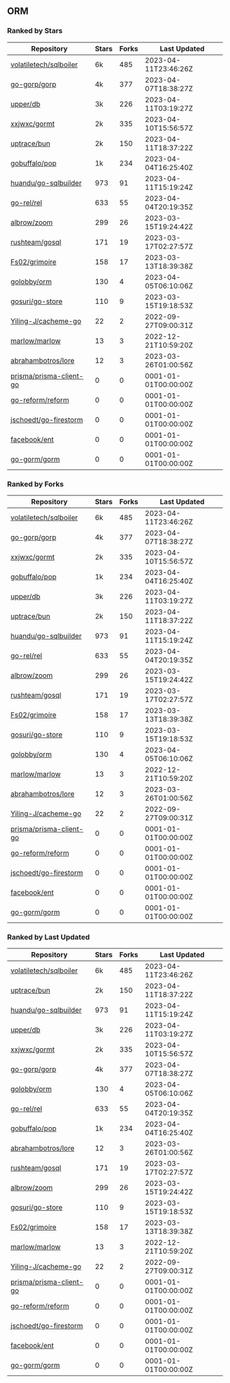 ## ORM

### Ranked by Stars

| Repository | Stars | Forks | Last Updated |
|------------|-------|-------|--------------|
| [volatiletech/sqlboiler](https://github.com/volatiletech/sqlboiler) | 6k | 485 | 2023-04-11T23:46:26Z |
| [go-gorp/gorp](https://github.com/go-gorp/gorp) | 4k | 377 | 2023-04-07T18:38:27Z |
| [upper/db](https://github.com/upper/db) | 3k | 226 | 2023-04-11T03:19:27Z |
| [xxjwxc/gormt](https://github.com/xxjwxc/gormt) | 2k | 335 | 2023-04-10T15:56:57Z |
| [uptrace/bun](https://github.com/uptrace/bun) | 2k | 150 | 2023-04-11T18:37:22Z |
| [gobuffalo/pop](https://github.com/gobuffalo/pop) | 1k | 234 | 2023-04-04T16:25:40Z |
| [huandu/go-sqlbuilder](https://github.com/huandu/go-sqlbuilder) | 973 | 91 | 2023-04-11T15:19:24Z |
| [go-rel/rel](https://github.com/go-rel/rel) | 633 | 55 | 2023-04-04T20:19:35Z |
| [albrow/zoom](https://github.com/albrow/zoom) | 299 | 26 | 2023-03-15T19:24:42Z |
| [rushteam/gosql](https://github.com/rushteam/gosql) | 171 | 19 | 2023-03-17T02:27:57Z |
| [Fs02/grimoire](https://github.com/Fs02/grimoire) | 158 | 17 | 2023-03-13T18:39:38Z |
| [golobby/orm](https://github.com/golobby/orm) | 130 | 4 | 2023-04-05T06:10:06Z |
| [gosuri/go-store](https://github.com/gosuri/go-store) | 110 | 9 | 2023-03-15T19:18:53Z |
| [Yiling-J/cacheme-go](https://github.com/Yiling-J/cacheme-go) | 22 | 2 | 2022-09-27T09:00:31Z |
| [marlow/marlow](https://github.com/marlow/marlow) | 13 | 3 | 2022-12-21T10:59:20Z |
| [abrahambotros/lore](https://github.com/abrahambotros/lore) | 12 | 3 | 2023-03-26T01:00:56Z |
| [prisma/prisma-client-go](https://github.com/prisma/prisma-client-go) | 0 | 0 | 0001-01-01T00:00:00Z |
| [go-reform/reform](https://github.com/go-reform/reform) | 0 | 0 | 0001-01-01T00:00:00Z |
| [jschoedt/go-firestorm](https://github.com/jschoedt/go-firestorm) | 0 | 0 | 0001-01-01T00:00:00Z |
| [facebook/ent](https://github.com/facebook/ent) | 0 | 0 | 0001-01-01T00:00:00Z |
| [go-gorm/gorm](https://github.com/go-gorm/gorm) | 0 | 0 | 0001-01-01T00:00:00Z |

### Ranked by Forks

| Repository | Stars | Forks | Last Updated |
|------------|-------|-------|--------------|
| [volatiletech/sqlboiler](https://github.com/volatiletech/sqlboiler) | 6k | 485 | 2023-04-11T23:46:26Z |
| [go-gorp/gorp](https://github.com/go-gorp/gorp) | 4k | 377 | 2023-04-07T18:38:27Z |
| [xxjwxc/gormt](https://github.com/xxjwxc/gormt) | 2k | 335 | 2023-04-10T15:56:57Z |
| [gobuffalo/pop](https://github.com/gobuffalo/pop) | 1k | 234 | 2023-04-04T16:25:40Z |
| [upper/db](https://github.com/upper/db) | 3k | 226 | 2023-04-11T03:19:27Z |
| [uptrace/bun](https://github.com/uptrace/bun) | 2k | 150 | 2023-04-11T18:37:22Z |
| [huandu/go-sqlbuilder](https://github.com/huandu/go-sqlbuilder) | 973 | 91 | 2023-04-11T15:19:24Z |
| [go-rel/rel](https://github.com/go-rel/rel) | 633 | 55 | 2023-04-04T20:19:35Z |
| [albrow/zoom](https://github.com/albrow/zoom) | 299 | 26 | 2023-03-15T19:24:42Z |
| [rushteam/gosql](https://github.com/rushteam/gosql) | 171 | 19 | 2023-03-17T02:27:57Z |
| [Fs02/grimoire](https://github.com/Fs02/grimoire) | 158 | 17 | 2023-03-13T18:39:38Z |
| [gosuri/go-store](https://github.com/gosuri/go-store) | 110 | 9 | 2023-03-15T19:18:53Z |
| [golobby/orm](https://github.com/golobby/orm) | 130 | 4 | 2023-04-05T06:10:06Z |
| [marlow/marlow](https://github.com/marlow/marlow) | 13 | 3 | 2022-12-21T10:59:20Z |
| [abrahambotros/lore](https://github.com/abrahambotros/lore) | 12 | 3 | 2023-03-26T01:00:56Z |
| [Yiling-J/cacheme-go](https://github.com/Yiling-J/cacheme-go) | 22 | 2 | 2022-09-27T09:00:31Z |
| [prisma/prisma-client-go](https://github.com/prisma/prisma-client-go) | 0 | 0 | 0001-01-01T00:00:00Z |
| [go-reform/reform](https://github.com/go-reform/reform) | 0 | 0 | 0001-01-01T00:00:00Z |
| [jschoedt/go-firestorm](https://github.com/jschoedt/go-firestorm) | 0 | 0 | 0001-01-01T00:00:00Z |
| [facebook/ent](https://github.com/facebook/ent) | 0 | 0 | 0001-01-01T00:00:00Z |
| [go-gorm/gorm](https://github.com/go-gorm/gorm) | 0 | 0 | 0001-01-01T00:00:00Z |

### Ranked by Last Updated

| Repository | Stars | Forks | Last Updated |
|------------|-------|-------|--------------|
| [volatiletech/sqlboiler](https://github.com/volatiletech/sqlboiler) | 6k | 485 | 2023-04-11T23:46:26Z |
| [uptrace/bun](https://github.com/uptrace/bun) | 2k | 150 | 2023-04-11T18:37:22Z |
| [huandu/go-sqlbuilder](https://github.com/huandu/go-sqlbuilder) | 973 | 91 | 2023-04-11T15:19:24Z |
| [upper/db](https://github.com/upper/db) | 3k | 226 | 2023-04-11T03:19:27Z |
| [xxjwxc/gormt](https://github.com/xxjwxc/gormt) | 2k | 335 | 2023-04-10T15:56:57Z |
| [go-gorp/gorp](https://github.com/go-gorp/gorp) | 4k | 377 | 2023-04-07T18:38:27Z |
| [golobby/orm](https://github.com/golobby/orm) | 130 | 4 | 2023-04-05T06:10:06Z |
| [go-rel/rel](https://github.com/go-rel/rel) | 633 | 55 | 2023-04-04T20:19:35Z |
| [gobuffalo/pop](https://github.com/gobuffalo/pop) | 1k | 234 | 2023-04-04T16:25:40Z |
| [abrahambotros/lore](https://github.com/abrahambotros/lore) | 12 | 3 | 2023-03-26T01:00:56Z |
| [rushteam/gosql](https://github.com/rushteam/gosql) | 171 | 19 | 2023-03-17T02:27:57Z |
| [albrow/zoom](https://github.com/albrow/zoom) | 299 | 26 | 2023-03-15T19:24:42Z |
| [gosuri/go-store](https://github.com/gosuri/go-store) | 110 | 9 | 2023-03-15T19:18:53Z |
| [Fs02/grimoire](https://github.com/Fs02/grimoire) | 158 | 17 | 2023-03-13T18:39:38Z |
| [marlow/marlow](https://github.com/marlow/marlow) | 13 | 3 | 2022-12-21T10:59:20Z |
| [Yiling-J/cacheme-go](https://github.com/Yiling-J/cacheme-go) | 22 | 2 | 2022-09-27T09:00:31Z |
| [prisma/prisma-client-go](https://github.com/prisma/prisma-client-go) | 0 | 0 | 0001-01-01T00:00:00Z |
| [go-reform/reform](https://github.com/go-reform/reform) | 0 | 0 | 0001-01-01T00:00:00Z |
| [jschoedt/go-firestorm](https://github.com/jschoedt/go-firestorm) | 0 | 0 | 0001-01-01T00:00:00Z |
| [facebook/ent](https://github.com/facebook/ent) | 0 | 0 | 0001-01-01T00:00:00Z |
| [go-gorm/gorm](https://github.com/go-gorm/gorm) | 0 | 0 | 0001-01-01T00:00:00Z |


